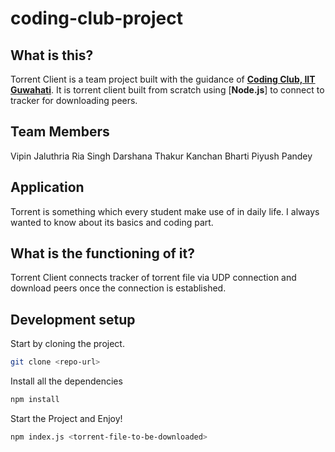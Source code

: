 # coding-club-project

## What is this?
Torrent Client is a team project built with the guidance of [**Coding Club, IIT Guwahati**](https://codingiitg.github.io/). It is torrent client built from scratch using [**Node.js**] to connect to tracker for downloading peers.

## Team Members
Vipin Jaluthria
Ria Singh
Darshana Thakur
Kanchan Bharti
Piyush Pandey


## Application
Torrent is something which every student make use of in daily life. I always wanted to know about its basics and coding part.  

## What is the functioning of it?
Torrent Client connects tracker of torrent file via UDP connection and download peers once the connection is established.

## Development setup

Start by cloning the project.

```sh
git clone <repo-url>
```

Install all the dependencies

```sh
npm install
```

Start the Project and Enjoy!

```sh
npm index.js <torrent-file-to-be-downloaded>
```


